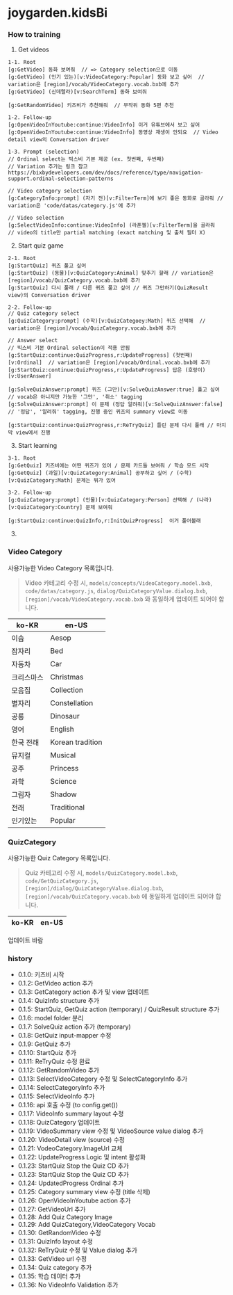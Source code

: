 # joygarden.kidsBi

### How to training
1. Get videos
```
1-1. Root
[g:GetVideo] 동화 보여줘  // => Category selection으로 이동
[g:GetVideo] (인기 있는)[v:VideoCategory:Popular] 동화 보고 싶어  // variation은 [region]/vocab/VideoCategory.vocab.bxb에 추가
[g:GetVideo] (신데렐라)[v:SearchTerm] 동화 보여줘

[g:GetRandomVideo] 키즈비가 추천해줘  // 무작위 동화 5편 추천

1-2. Follow-up
[g:OpenVideoInYoutube:continue:VideoInfo] 이거 유튜브에서 보고 싶어
[g:OpenVideoInYoutube:continue:VideoInfo] 동영상 재생이 안되요  // Video detail view의 Conversation driver

1-3. Prompt (selection)
// Ordinal select는 빅스비 기본 제공 (ex. 첫번째, 두번째)
// Variation 추가는 링크 참고 https://bixbydevelopers.com/dev/docs/reference/type/navigation-support.ordinal-selection-patterns

// Video category selection
[g:CategoryInfo:prompt] (자기 전)[v:FilterTerm]에 보기 좋은 동화로 골라줘 // variation은 'code/datas/category.js'에 추가

// Video selection
[g:SelectVideoInfo:continue:VideoInfo] (라푼젤)[v:FilterTerm]을 골라줘  // video의 title만 partial matching (exact matching 및 출처 필터 X)
```

2. Start quiz game
```
2-1. Root
[g:StartQuiz] 퀴즈 풀고 싶어
[g:StartQuiz] (동물)[v:QuizCategory:Animal] 맞추기 할래 // variation은 [region]/vocab/QuizCategory.vocab.bxb에 추가
[g:StartQuiz] 다시 풀래 / 다른 퀴즈 풀고 싶어 // 퀴즈 그만하기(QuizResult view)의 Conversation driver

2-2. Follow-up
// Quiz category select
[g:QuizCategory:prompt] (수학)[v:QuizCategoey:Math] 퀴즈 선택해  // variation은 [region]/vocab/QuizCategory.vocab.bxb에 추가

// Answer select
// 빅스비 기본 Ordinal selection이 적용 안됨
[g:StartQuiz:continue:QuizProgress,r:UpdateProgress] (첫번째)[v:Ordinal]  // variation은 [region]/vocab/Ordinal.vocab.bxb에 추가
[g:StartQuiz:continue:QuizProgress,r:UpdateProgress] 답은 (호랑이)[v:UserAnswer]

[g:SolveQuizAnswer:prompt] 퀴즈 (그만)[v:SolveQuizAnswer:true] 풀고 싶어  // vocab은 아니지만 가능한 '그만', '취소' tagging
[g:SolveQuizAnswer:prompt] 이 문제 (정답 알려줘)[v:SolveQuizAnswer:false] // '정답', '알려줘' tagging, 진행 중인 퀴즈의 summary view로 이동

[g:StartQuiz:continue:QuizProgress,r:ReTryQuiz] 틀린 문제 다시 풀래 // 마지막 view에서 진행
```

3. Start learning
```
3-1. Root
[g:GetQuiz] 키즈비에는 어떤 퀴즈가 있어 / 문제 카드들 보여줘 / 학습 모드 시작
[g:GetQuiz] (과일)[v:QuizCategory:Animal] 공부하고 싶어 / (수학)[v:QuizCategory:Math] 문제는 뭐가 있어

3-2. Follow-up
[g:QuizCategory:prompt] (인물)[v:QuizCategory:Person] 선택해 / (나라)[v:QuizCategory:Country] 문제 보여줘

[g:StartQuiz:continue:QuizInfo,r:InitQuizProgress]  이거 풀어볼래
```

3. 
### Video Category
사용가능한 Video Category 목록입니다.
> Video 카테고리 수정 시,
> `models/concepts/VideoCategory.model.bxb`, `code/datas/category.js`, `dialog/QuizCategoryValue.dialog.bxb`, `[region]/vocab/VideoCategory.vocab.bxb`
> 와 동일하게 업데이트 되어야 합니다.

| ko-KR | en-US |
|-------|-------|
| 이솝 | Aesop |
| 잠자리 | Bed |
| 자동차 | Car |
| 크리스마스 | Christmas |
| 모음집 | Collection |
| 별자리 | Constellation |
| 공룡 | Dinosaur |
| 영어 | English |
| 한국 전래 | Korean tradition |
| 뮤지컬 | Musical |
| 공주 | Princess |
| 과학 | Science |
| 그림자 | Shadow |
| 전래 | Traditional |
| 인기있는 | Popular |


### QuizCategory
사용가능한 Quiz Category 목록입니다.
> Quiz 카테고리 수정 시,
> `models/QuizCategory.model.bxb`, `code/GetQuizCategory.js`, `[region]/dialog/QuizCategoryValue.dialog.bxb`, `[region]/vocab/QuizCategory.vocab.bxb`
> 에 동일하게 업데이트 되어야 합니다.

| ko-KR | en-US |
| ----- | ----- |
업데이트 바람

### history
- 0.1.0: 키즈비 시작
- 0.1.2: GetVideo action 추가
- 0.1.3: GetCategory action 추가 및 view 업데이트
- 0.1.4: QuizInfo structure 추가
- 0.1.5: StartQuiz, GetQuiz action (temporary) / QuizResult structure 추가
- 0.1.6: model folder 분리
- 0.1.7: SolveQuiz action 추가 (temporary)
- 0.1.8: GetQuiz input-mapper 수정
- 0.1.9: GetQuiz 추가
- 0.1.10: StartQuiz 추가
- 0.1.11: ReTryQuiz 수정 완료
- 0.1.12: GetRandomVideo 추가
- 0.1.13: SelectVideoCategory 수정 및 SelectCategoryInfo 추가
- 0.1.14: SelectCategoryInfo 추가
- 0.1.15: SelectVideoInfo 추가
- 0.1.16: api 호출 수정 (to config.get())
- 0.1.17: VideoInfo summary layout 수정
- 0.1.18: QuizCategory 업데이트
- 0.1.19: VideoSummary view 수정 및 VideoSource value dialog 추가
- 0.1.20: VideoDetail view (source) 수정
- 0.1.21: VodeoCategory.ImageUrl 교체
- 0.1.22: UpdateProgress Logic 및 intent 활성화
- 0.1.23: StartQuiz Stop the Quiz CD 추가 
- 0.1.23: StartQuiz Stop the Quiz CD 추가
- 0.1.24: UpdatedProgress Ordinal 추가 
- 0.1.25: Category summary view 수정 (title 삭제)
- 0.1.26: OpenVideoInYoutube action 추가
- 0.1.27: GetVideoUrl 추가
- 0.1.28: Add Quiz Category Image
- 0.1.29: Add QuizCategory,VideoCategory Vocab
- 0.1.30: GetRandomVideo 수정
- 0.1.31: QuizInfo layout 수정
- 0.1.32: ReTryQuiz 수정 및 Value dialog 추가
- 0.1.33: GetVideo url 수정
- 0.1.34: Quiz category 추가
- 0.1.35: 학습 데이터 추가
- 0.1.36: No VideoInfo Validation 추가